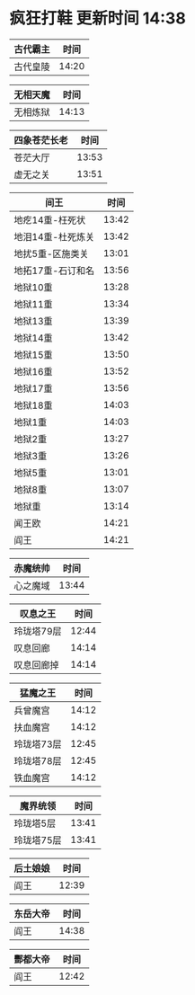 # 疯狂打鞋 更新时间 14:38

| 古代霸主   | 时间    |
|--------|-------|
| 古代皇陵 | 14:20 |

| 无相天魔   | 时间    |
|--------|-------|
| 无相炼狱 | 14:13 |

| 四象苍茫长老   | 时间    |
|--------|-------|
| 苍茫大厅 | 13:53 |
| 虚无之关 | 13:51 |

| 间王   | 时间    |
|--------|-------|
| 地疙14重-枉死状 | 13:42 |
| 地泪14重-杜死炼关 | 13:42 |
| 地扰5重-区施类关 | 13:01 |
| 地拓17重-石订和名 | 13:56 |
| 地狱10重 | 13:28 |
| 地狱11重 | 13:34 |
| 地狱13重 | 13:39 |
| 地狱14重 | 13:42 |
| 地狱15重 | 13:50 |
| 地狱16重 | 13:52 |
| 地狱17重 | 13:56 |
| 地狱18重 | 14:03 |
| 地狱1重 | 14:03 |
| 地狱2重 | 13:27 |
| 地狱3重 | 13:26 |
| 地狱5重 | 13:01 |
| 地狱8重 | 13:07 |
| 地狱重 | 13:14 |
| 闻王欧 | 14:21 |
| 阎王 | 14:21 |

| 赤魔统帅   | 时间    |
|--------|-------|
| 心之魔域 | 13:44 |

| 叹息之王   | 时间    |
|--------|-------|
| 玲珑塔79层 | 12:44 |
| 叹息回廊 | 14:14 |
| 叹息回廊掉 | 14:14 |

| 猛魔之王   | 时间    |
|--------|-------|
| 兵曾魔宫 | 14:12 |
| 扶血魔宫 | 14:12 |
| 玲珑塔73层 | 12:45 |
| 玲珑塔78层 | 12:45 |
| 铁血魔宫 | 14:12 |

| 魔界统领   | 时间    |
|--------|-------|
| 玲珑塔5层 | 13:41 |
| 玲珑塔75层 | 13:41 |

| 后土娘娘   | 时间    |
|--------|-------|
| 阎王 | 12:39 |

| 东岳大帝   | 时间    |
|--------|-------|
| 阎王 | 14:38 |

| 酆都大帝   | 时间    |
|--------|-------|
| 阎王 | 12:42 |